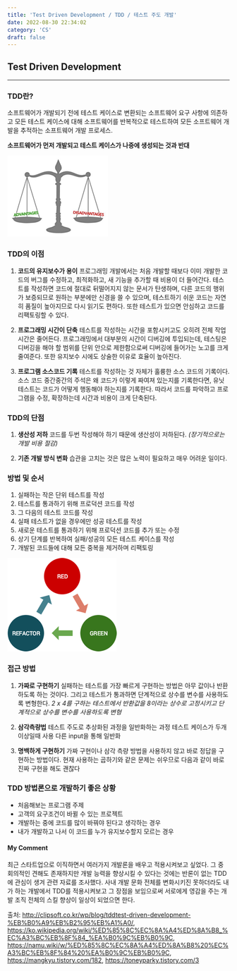 ```yaml
---
title: 'Test Driven Development / TDD / 테스트 주도 개발'
date: 2022-08-30 22:34:02
category: 'CS'
draft: false
---
```


## Test Driven Development
---

### TDD란?
소프트웨어가 개발되기 전에 테스트 케이스로 변환되는 소프트웨어 요구 사항에 의존하고
모든 테스트 케이스에 대해 소프트웨어를 반복적으로 테스트하여
모든 소프트웨어 개발을 추적하는 소프트웨어 개발 프로세스.

**소프트웨어가 먼저 개발되고 테스트 케이스가 나중에 생성되는 것과 반대**

<img style="text-align: center;" src="advantage_disadvantage.png" alt="advantage/disadvantage" />

### TDD의 이점
1. **코드의 유지보수가 용이**
프로그래밍 개발에서는 처음 개발할 때보다 이미 개발한 코드의 버그를 수정하고, 최적화하고, 새 기능을 추가할 때 비용이 
더 들어간다. 테스트를 작성하면 코드에 절대로 뒤떨어지지 않는 문서가 탄생하며, 다른 코드의 행위가 보증되므로 원하는
부분에만 신경을 쓸 수 있으며, 테스트하기 쉬운 코드는 자연히 품질이 높아지므로 다시 읽기도 편하다. 
또한 테스트가 있으면 안심하고 코드를 리팩토링할 수 있다.

2. **프로그래밍 시간이 단축**
테스트를 작성하는 시간을 포함시키고도 오히려 전체 작업 시간은 줄어든다. 프로그래밍에서 대부분의 시간이 디버깅에 
투입되는데, 테스팅은 디버깅을 해야 할 범위를 단위 안으로 제한함으로써 디버깅에 들어가는 노고를 크게 줄여준다. 
또한 유지보수 시에도 상술한 이유로 효율이 높아진다.

3. **프로그램 소스코드 기록**
테스트를 작성하는 것 자체가 훌륭한 소스 코드의 기록이다. 소스 코드 중간중간의 주석은 왜 코드가 이렇게 짜여져 
있는지를 기록한다면, 유닛 테스트는 코드가 어떻게 행동해야 하는지를 기록한다. 따라서 코드를 파악하고 프로그램을 
수정, 확장하는데 시간과 비용이 크게 단축된다.

### TDD의 단점

1. **생산성 저하**
코드를 두번 작성해야 하기 때문에 생산성이 저하된다. *(장기적으로는 개발 비용 절감)*

2. **기존 개발 방식 변화**
습관을 고치는 것은 많은 노력이 필요하고 매우 어려운 일이다.

### 방법 및 순서
1. 실패하는 작은 단위 테스트를 작성
2. 테스트를 통과하기 위해 프로덕션 코드를 작성
3. 그 다음의 테스트 코드를 작성
4. 실패 테스트가 없을 경우에만 성공 테스트를 작성
5. 새로운 테스트를 통과하기 위해 프로덕션 코드를 추가 또는 수정
6. 상기 단계를 반복하여 실패/성공의 모든 테스트 케이스를 작성
7. 개발된 코드들에 대해 모든 중복을 제거하며 리팩토링

![image](tdd_cycle.png)

### 접근 방법
1. **가짜로 구현하기**
실패하는 테스트를 가장 빠르게 구현하는 방법은 아무 값이나 반환하도록 하는 것이다.
그리고 테스트가 통과하면 단계적으로 상수를 변수를 사용하도록 변형한다.
*2 x 4를 구하는 테스트에서 반환값을 8이라는 상수로 고정시키고 단계적으로 상수를 변수를 사용하도록 변형*

2. **삼각측량법**
테스트 주도로 추상화된 과정을 일반화하는 과정
테스트 케이스가 두개 이상일때 사용
다른 input을 통해 일반화

3. **명백하게 구현하기**
가짜 구현이나 삼각 측량 방법을 사용하지 않고 바로 정답을 구현하는 방법이다.
현재 사용하는 곱하기와 같은 문제는 쉬우므로 다음과 같이 바로 진짜 구현을 해도 괜찮다

### TDD 방법론으로 개발하기 좋은 상황
- 처음해보는 프로그램 주제
- 고객의 요구조건이 바뀔 수 있는 프로젝트
- 개발하는 중에 코드를 많이 바꿔야 된다고 생각하는 경우
- 내가 개발하고 나서 이 코드를 누가 유지보수할지 모르는 경우



#### My Comment
최근 스타트업으로 이직하면서 여러가지 개발론을 배우고 적용시켜보고 싶었다.
그 중 회의적인 견해도 존재하지만 개발 능력을 향상시킬 수 있다는 것에는 반론이 없는 TDD에 관심이 생겨 관련 자료를 조사했다.
사내 개발 문화 전체를 변화시키진 못하더라도 내가 하는 개발에서 TDD를 적용시켜보고 그 장점을 보임으로써 서로에게 영감을 주는 개발 조직 전체의 스킬 향상이
일상이 되었으면 한다.



출처: http://clipsoft.co.kr/wp/blog/tddtest-driven-development-%EB%B0%A9%EB%B2%95%EB%A1%A0/, https://ko.wikipedia.org/wiki/%ED%85%8C%EC%8A%A4%ED%8A%B8_%EC%A3%BC%EB%8F%84_%EA%B0%9C%EB%B0%9C, https://namu.wiki/w/%ED%85%8C%EC%8A%A4%ED%8A%B8%20%EC%A3%BC%EB%8F%84%20%EA%B0%9C%EB%B0%9C, https://mangkyu.tistory.com/182, https://toneyparky.tistory.com/3

